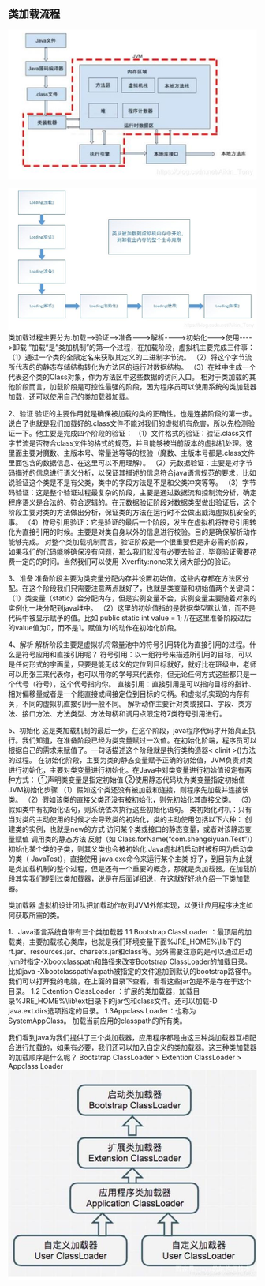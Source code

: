 ## 类加载流程
![img.png](img.png)

![img_1.png](img_1.png)
类加载过程主要分为:加载-->验证-->准备--->解析---->初始化--->使用---->卸载
”加载“是”类加机制”的第一个过程，在加载阶段，虚拟机主要完成三件事：
（1）通过一个类的全限定名来获取其定义的二进制字节流。
（2）将这个字节流所代表的的静态存储结构转化为方法区的运行时数据结构。
（3）在堆中生成一个代表这个类的Class对象，作为方法区中这些数据的访问入口。
相对于类加载的其他阶段而言，加载阶段是可控性最强的阶段，因为程序员可以使用系统的类加载器加载，还可以使用自己的类加载器加载。

2、验证
验证的主要作用就是确保被加载的类的正确性。也是连接阶段的第一步。说白了也就是我们加载好的.class文件不能对我们的虚拟机有危害，所以先检测验证一下。他主要是完成四个阶段的验证：
（1）文件格式的验证：验证.class文件字节流是否符合class文件的格式的规范，并且能够被当前版本的虚拟机处理。这里面主要对魔数、主版本号、常量池等等的校验（魔数、主版本号都是.class文件里面包含的数据信息、在这里可以不用理解）。
（2）元数据验证：主要是对字节码描述的信息进行语义分析，以保证其描述的信息符合java语言规范的要求，比如说验证这个类是不是有父类，类中的字段方法是不是和父类冲突等等。
（3）字节码验证：这是整个验证过程最复杂的阶段，主要是通过数据流和控制流分析，确定程序语义是合法的、符合逻辑的。在元数据验证阶段对数据类型做出验证后，这个阶段主要对类的方法做出分析，保证类的方法在运行时不会做出威海虚拟机安全的事。
（4）符号引用验证：它是验证的最后一个阶段，发生在虚拟机将符号引用转化为直接引用的时候。主要是对类自身以外的信息进行校验。目的是确保解析动作能够完成。
对整个类加载机制而言，验证阶段是一个很重要但是非必需的阶段，如果我们的代码能够确保没有问题，那么我们就没有必要去验证，毕竟验证需要花费一定的的时间。当然我们可以使用-Xverfity:none来关闭大部分的验证。

3、准备
准备阶段主要为类变量分配内存并设置初始值。这些内存都在方法区分配。在这个阶段我们只需要注意两点就好了，也就是类变量和初始值两个关键词：
（1）类变量（static）会分配内存，但是实例变量不会，实例变量主要随着对象的实例化一块分配到java堆中。
（2）这里的初始值指的是数据类型默认值，而不是代码中被显示赋予的值。比如
public static int value = 1; //在这里准备阶段过后的value值为0，而不是1。赋值为1的动作在初始化阶段。

4、解析
解析阶段主要是虚拟机将常量池中的符号引用转化为直接引用的过程。什么是符号应用和直接引用呢？
符号引用：以一组符号来描述所引用的目标，可以是任何形式的字面量，只要是能无歧义的定位到目标就好，就好比在班级中，老师可以用张三来代表你，也可以用你的学号来代表你，但无论任何方式这些都只是一个代号（符号），这个代号指向你。
直接引用：直接引用是可以指向目标的指针、相对偏移量或者是一个能直接或间接定位到目标的句柄。和虚拟机实现的内存有关，不同的虚拟机直接引用一般不同。
解析动作主要针对类或接口、字段、类方法、接口方法、方法类型、方法句柄和调用点限定符7类符号引用进行。

5、初始化
这是类加载机制的最后一步，在这个阶段，java程序代码才开始真正执行。我们知道，在准备阶段已经为类变量赋过一次值。在初始化阶端，程序员可以根据自己的需求来赋值了。一句话描述这个阶段就是执行类构造器< clinit >()方法的过程。
在初始化阶段，主要为类的静态变量赋予正确的初始值，JVM负责对类进行初始化，主要对类变量进行初始化。在Java中对类变量进行初始值设定有两种方式：
①声明类变量是指定初始值
②使用静态代码块为类变量指定初始值
JVM初始化步骤
（1）假如这个类还没有被加载和连接，则程序先加载并连接该类。
（2）假如该类的直接父类还没有被初始化，则先初始化其直接父类。
（3）假如类中有初始化语句，则系统依次执行这些初始化语句。
类初始化时机：只有当对类的主动使用的时候才会导致类的初始化，类的主动使用包括以下六种：
创建类的实例，也就是new的方式
访问某个类或接口的静态变量，或者对该静态变量赋值
调用类的静态方法
反射（如 Class.forName(“com.shengsiyuan.Test”)）
初始化某个类的子类，则其父类也会被初始化
Java虚拟机启动时被标明为启动类的类（ JavaTest），直接使用 java.exe命令来运行某个主类
好了，到目前为止就是类加载机制的整个过程，但是还有一个重要的概念，那就是类加载器。在加载阶段其实我们提到过类加载器，说是在后面详细说，在这就好好地介绍一下类加载器。


类加载器
虚拟机设计团队把加载动作放到JVM外部实现，以便让应用程序决定如何获取所需的类。

1、Java语言系统自带有三个类加载器
1.1 Bootstrap ClassLoader ：最顶层的加载类，主要加载核心类库，也就是我们环境变量下面%JRE_HOME%\lib下的rt.jar、resources.jar、charsets.jar和class等。另外需要注意的是可以通过启动jvm时指定-Xbootclasspath和路径来改变Bootstrap ClassLoader的加载目录。比如java -Xbootclasspath/a:path被指定的文件追加到默认的bootstrap路径中。我们可以打开我的电脑，在上面的目录下查看，看看这些jar包是不是存在于这个目录。
1.2 Extention ClassLoader ：扩展的类加载器，加载目录%JRE_HOME%\lib\ext目录下的jar包和class文件。还可以加载-D java.ext.dirs选项指定的目录。
1.3Appclass Loader：也称为SystemAppClass。 加载当前应用的classpath的所有类。


我们看到java为我们提供了三个类加载器，应用程序都是由这三种类加载器互相配合进行加载的，如果有必要，我们还可以加入自定义的类加载器。这三种类加载器的加载顺序是什么呢？
Bootstrap ClassLoader > Extention ClassLoader > Appclass Loader
![img_2.png](img_2.png)